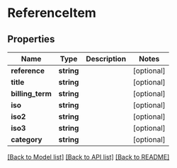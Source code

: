# ReferenceItem

## Properties
Name | Type | Description | Notes
------------ | ------------- | ------------- | -------------
**reference** | **string** |  | [optional] 
**title** | **string** |  | [optional] 
**billing_term** | **string** |  | [optional] 
**iso** | **string** |  | [optional] 
**iso2** | **string** |  | [optional] 
**iso3** | **string** |  | [optional] 
**category** | **string** |  | [optional] 

[[Back to Model list]](../../README.md#documentation-for-models) [[Back to API list]](../../README.md#documentation-for-api-endpoints) [[Back to README]](../../README.md)

